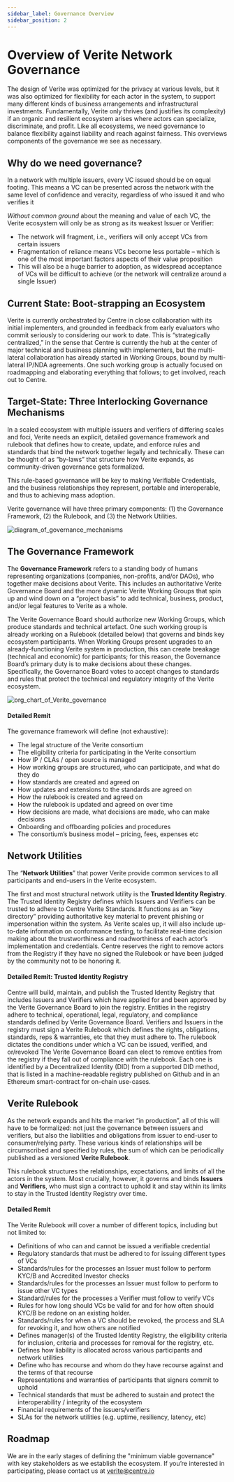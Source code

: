 ```yaml
---
sidebar_label: Governance Overview
sidebar_position: 2
---
```


# Overview of Verite Network Governance

The design of Verite was optimized for the privacy at various levels, but it was also optimized for flexibility for each actor in the system, to support many different kinds of business arrangements and infrastructural investments.  Fundamentally, Verite only thrives (and justifies its complexity) if an organic and resilient ecosystem arises where actors can specialize, discriminate, and profit. Like all ecosystems, we need governance to balance flexibility against liability and reach against fairness. This overviews components of the governance we see as necessary.

## Why do we need governance?
In a network with multiple issuers, every VC issued should be on equal footing. This means a VC can be presented across the network with the same level of confidence and veracity, regardless of who issued it and who verifies it 

*Without common ground* about the meaning and value of each VC, the Verite ecosystem will only be as strong as its weakest Issuer or Verifier:
* The network will fragment, i.e., verifiers will only accept VCs from certain issuers
* Fragmentation of reliance means VCs become less portable – which is one of the most important factors aspects of their value proposition
* This will also be a huge barrier to adoption, as widespread acceptance of VCs will be difficult to achieve (or the network will centralize around a single Issuer)

## Current State: Boot-strapping an Ecosystem

Verite is currently orchestrated by Centre in close collaboration with its initial implementers, and grounded in feedback from early evaluators who commit seriously to considering our work to date.  This is “strategically centralized,” in the sense that Centre is currently the hub at the center of major technical and business planning with implementers, but the multi-lateral collaboration has already started in Working Groups, bound by multi-lateral IP/NDA agreements.  One such working group is actually focused on roadmapping and elaborating everything that follows; to get involved, reach out to Centre.

## Target-State: Three Interlocking Governance Mechanisms

In a scaled ecosystem with multiple issuers and verifiers of differing scales and foci, Verite needs an explicit, detailed governance framework and rulebook that defines how to create, update, and enforce rules and standards that bind the network together legally and technically. These can be thought of as “by-laws” that structure how Verite expands, as community-driven governance gets formalized.

This rule-based governance will be key to making Verifiable Credentials, and the business relationships they represent, portable and interoperable, and thus to achieving mass adoption. 

Verite governance will have three primary components: (1) the Governance Framework, (2) the Rulebook, and (3) the Network Utilities.

![diagram_of_governance_mechanisms](/img/docs/gov_overview_1.png)

## The Governance Framework

The **Governance Framework** refers to a standing body of humans representing organizations (companies, non-profits, and/or DAOs), who together make decisions about Verite.  This includes an authoritative Verite Governance Board and the more dynamic Verite Working Groups that spin up and wind down on a “project basis” to add technical, business, product, and/or legal features to Verite as a whole. 

The Verite Governance Board should authorize new Working Groups, which produce standards and technical artefact.  One such working group is already working on a Rulebook (detailed below) that governs and binds key ecosystem participants. When Working Groups present upgrades to an already-functioning Verite system in production, this can create breakage (technical and economic) for participants; for this reason, the Governance Board’s primary duty is to make decisions about these changes.  Specifically, the Governance Board votes to accept changes to standards and rules that protect the technical and regulatory integrity of the Verite ecosystem. 

![org_chart_of_Verite_governance](/img/docs/gov_overview_2.png)

#### Detailed Remit

The governance framework will define (not exhaustive):
* The legal structure of the Verite consortium
* The eligibility criteria for participating in the Verite consortium
* How IP / CLAs / open source is managed
* How working groups are structured, who can participate, and what do they do
* How standards are created and agreed on
* How updates and extensions to the standards are agreed on 
* How the rulebook is created and agreed on
* How the rulebook is updated and agreed on over time
* How decisions are made, what decisions are made, who can make decisions
* Onboarding and offboarding policies and procedures
* The consortium’s business model – pricing, fees, expenses etc 

## Network Utilities

The “**Network Utilities**” that power Verite provide common services to all participants and end-users in the Verite ecosystem. 

The first and most structural network utility is the **Trusted Identity Registry**. The Trusted Identity Registry defines which Issuers and Verifiers can be trusted to adhere to Centre Verite Standards.  It functions as an “key directory” providing authoritative key material to prevent phishing or impersonation within the system. As Verite scales up, it will also include up-to-date information on conformance testing, to facilitate real-time decision making about the trustworthiness and roadworthiness of each actor’s implementation and credentials.  Centre reserves the right to remove actors from the Registry if they have no signed the Rulebook or have been judged by the community not to be honoring it.

#### Detailed Remit: Trusted Identity Registry  

Centre will build, maintain, and publish the Trusted Identity Registry that includes Issuers and Verifiers which have applied for and been approved by the Verite Governance Board to join the registry. 
Entities in the registry adhere to technical, operational, legal, regulatory, and compliance standards defined by Verite Governance Board. 
Verifiers and Issuers in the registry must sign a Verite Rulebook which defines the rights, obligations, standards, reps & warranties, etc that they must adhere to. 
The rulebook dictates the conditions under which a VC can be issued, verified, and or/revoked
The Verite Governance Board can elect to remove entities from the registry if they fall out of compliance with the rulebook. 
Each one is identified by a Decentralized Identity (DID) from a supported DID method, that is listed in a machine-readable registry published on Github and in an Ethereum smart-contract for on-chain use-cases.

## Verite Rulebook

As the network expands and hits the market “in production”, all of this will have to be formalized: not just the governance between issuers and verifiers, but also the liabilities and obligations from issuer to end-user to consumer/relying party.  These various kinds of relationships will be circumscribed and specified by rules, the sum of which can be periodically published as a versioned **Verite Rulebook**. 

This rulebook structures the relationships, expectations, and limits of all the actors in the system.  Most crucially, however, it governs and binds **Issuers** and **Verifiers**, who must sign a contract to uphold it and stay within its limits to stay in the Trusted Identity Registry over time. 

#### Detailed Remit

The Verite Rulebook will cover a number of different topics, including but not limited to:
* Definitions of who can and cannot be issued a verifiable credential 
* Regulatory standards that must be adhered to for issuing different types of VCs
* Standards/rules for the processes an Issuer must follow to perform KYC/B and Accredited Investor checks 
* Standards/rules for the processes an Issuer must follow to perform to issue other VC types 
* Standard/rules for the processes a Verifier must follow to verify VCs 
* Rules for how long should VCs be valid for and for how often should KYC/B be redone on an existing holder. 
* Standards/rules for when a VC should be revoked, the process and SLA for revoking it, and how others are notified 
* Defines manager(s) of the Trusted Identity Registry, the eligibility criteria for inclusion, criteria and processes for removal for the registry, etc. 
* Defines how liability is allocated across various participants and network utilities 
* Define who has recourse and whom do they have recourse against and the terms of that recourse
* Representations and warranties of participants that signers commit to uphold
* Technical standards that must be adhered to sustain and protect the interoperability / integrity of the ecosystem 
* Financial requirements of the issuers/verifiers 
* SLAs for the network utilities (e.g. uptime, resiliency, latency, etc)

## Roadmap

We are in the early stages of defining the "minimum viable governance" with key stakeholders as we establish the ecosystem. If you’re interested in participating, please contact us at verite@centre.io 